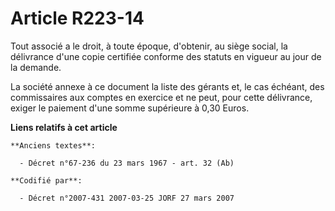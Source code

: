 # Article R223-14

Tout associé a le droit, à toute époque, d'obtenir, au siège social, la délivrance d'une copie certifiée conforme des statuts
en vigueur au jour de la demande.

La société annexe à ce document la liste des gérants et, le cas échéant, des commissaires aux comptes en exercice et ne peut,
pour cette délivrance, exiger le paiement d'une somme supérieure à 0,30 Euros.

**Liens relatifs à cet article**

	**Anciens textes**:

	  - Décret n°67-236 du 23 mars 1967 - art. 32 (Ab)

	**Codifié par**:

	  - Décret n°2007-431 2007-03-25 JORF 27 mars 2007
